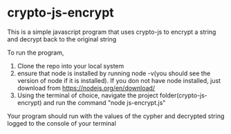 # crypto-js-encrypt
This is a simple javascript program that uses crypto-js to encrypt a string and decrypt back to the original string


To run the program, 

1. Clone the repo into your local system
2. ensure that node is installed by running node -v(you should see the version of node if it is installed). If you don not have node installed, just download from https://nodejs.org/en/download/
3. Using the terminal of choice, navigate the project folder(crypto-js-encrypt) and run the command "node js-encrypt.js"

Your program should run with the values of the cypher and decrypted string logged to the console of your terminal
